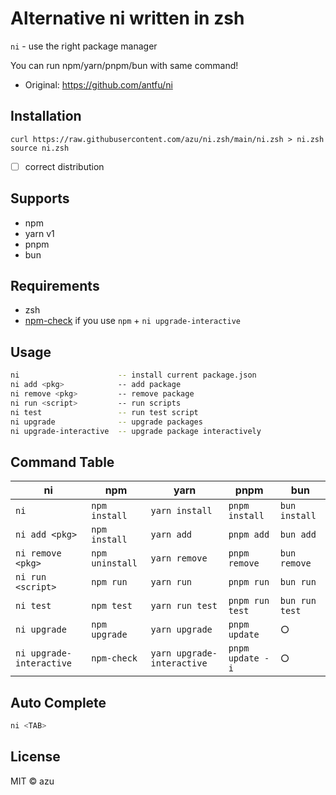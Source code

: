 # Alternative ni written in zsh

`ni` - use the right package manager

You can run npm/yarn/pnpm/bun with same command!

- Original: <https://github.com/antfu/ni>

## Installation

```shell
curl https://raw.githubusercontent.com/azu/ni.zsh/main/ni.zsh > ni.zsh
source ni.zsh
```

- [ ] correct distribution

## Supports

- npm
- yarn v1
- pnpm
- bun

## Requirements

- zsh
- [npm-check](https://github.com/dylang/npm-check) if you use `npm` + `ni upgrade-interactive` 

## Usage

```sh
ni                      -- install current package.json
ni add <pkg>            -- add package
ni remove <pkg>         -- remove package
ni run <script>         -- run scripts
ni test                 -- run test script
ni upgrade              -- upgrade packages
ni upgrade-interactive  -- upgrade package interactively
```

## Command Table


| ni                 | npm             | yarn                       | pnpm             | bun            |
| ------------------------ | --------------- | -------------------------- | ---------------- | -------------- |
| `ni`                     | `npm install`   | `yarn install`             | `pnpm install`   | `bun install`  |
| `ni add <pkg>`           | `npm install`   | `yarn add`                 | `pnpm add`       | `bun add`      |
| `ni remove <pkg>`        | `npm uninstall` | `yarn remove`              | `pnpm remove`    | `bun remove`   |
| `ni run <script>`        | `npm run`       | `yarn run`                 | `pnpm run`       | `bun run`      |
| `ni test`                | `npm test`      | `yarn run test`            | `pnpm run test`  | `bun run test` |
| `ni upgrade`             | `npm upgrade`   | `yarn upgrade`             | `pnpm update`    | ○              |
| `ni upgrade-interactive` | `npm-check`     | `yarn upgrade-interactive` | `pnpm update -i` | ○              |

## Auto Complete

```sh
ni <TAB>
```

## License

MIT ©️ azu
